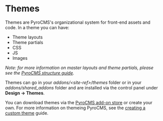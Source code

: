 # Themes

Themes are PyroCMS's organizational system for front-end assets and code. In a theme you can have:

* Theme layouts
* Theme partials
* CSS
* JS
* Images

_Note: for more information on master layouts and theme partials, please see the [PyroCMS structure guide](http://www.pyrocms.com/docs/2.0/basics/organization)._

Themes can go in your _addons/&lt;site-ref&gt;/themes_ folder or in your _addons/shared\_addons_ folder and are installed via the control panel under **Design &rarr; Themes**.

You can download themes via the [PyroCMS add-on store](http://www.pyrocms.com/store) or create your own. For more information on themeing PyroCMS, see the [creating a custom theme](http://www.pyrocms.com/docs/2.0/theming-pyrocms/create-a-custom-theme) guide.